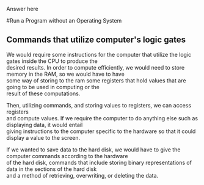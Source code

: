 Answer here

#Run a Program without an Operating System

## Commands that utilize computer's logic gates  
We would require some instructions for the computer that utilize the logic gates inside the CPU to produce the  
desired results. In order to compute efficiently, we would need to store memory in the RAM, so we would have to have  
some way of storing to the ram some registers that hold values that are going to be used in computing or the  
result of these computations. 

Then, utilizing commands, and storing values to registers, we can access registers  
and compute values. If we require the computer to do anything else such as displaying data, it would entail  
giving instructions to the computer specific to the hardware so that it could display a value to the screen.  


If we wanted to save data to the hard disk, we would have to give the computer commands according to the hardware   
of the hard disk, commands that include storing binary representations of data in the sections of the hard disk  
and a method of retrieving, overwriting, or deleting the data.